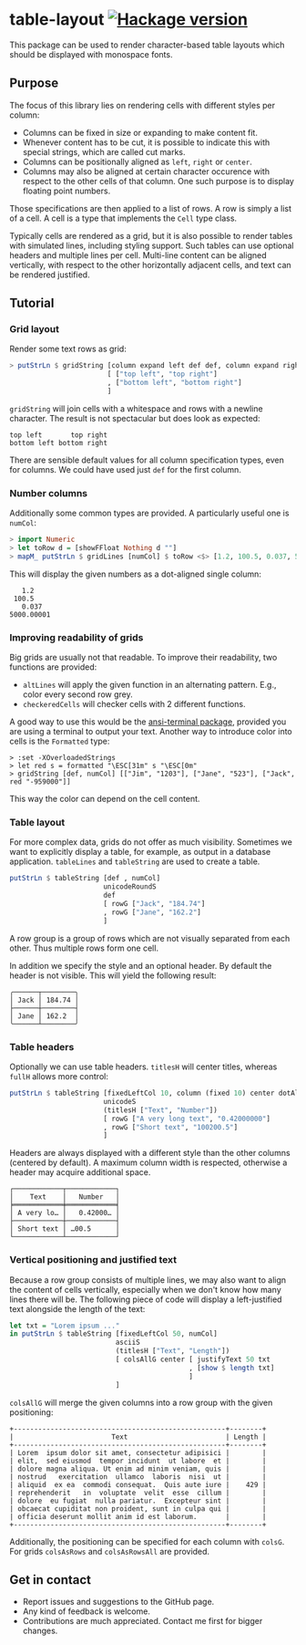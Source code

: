 # table-layout [![Hackage version](https://img.shields.io/hackage/v/table-layout.svg?label=Hackage)](https://hackage.haskell.org/package/table-layout)

This package can be used to render character-based table layouts which should be displayed with monospace fonts.

## Purpose

The focus of this library lies on rendering cells with different styles per column:
* Columns can be fixed in size or expanding to make content fit.
* Whenever content has to be cut, it is possible to indicate this with special strings, which are called cut marks.
* Columns can be positionally aligned as `left`, `right` or `center`.
* Columns may also be aligned at certain character occurence with respect to the other cells of that column. One such purpose is to display floating point numbers.

Those specifications are then applied to a list of rows. A row is simply a list of a cell. A cell is a type that implements the `Cell` type class.

Typically cells are rendered as a grid, but it is also possible to render tables with simulated lines, including styling support. Such tables can use optional headers and multiple lines per cell. Multi-line content can be aligned vertically, with respect to the other horizontally adjacent cells, and text can be rendered justified.

## Tutorial

### Grid layout

Render some text rows as grid:
``` hs
> putStrLn $ gridString [column expand left def def, column expand right def def]
                        [ ["top left", "top right"]
                        , ["bottom left", "bottom right"]
                        ]
```
`gridString` will join cells with a whitespace and rows with a newline character. The result is not spectacular but does look as expected:
```
top left       top right
bottom left bottom right
```
There are sensible default values for all column specification types, even for columns. We could have used just `def` for the first column.

### Number columns

Additionally some common types are provided. A particularly useful one is `numCol`:
``` hs
> import Numeric
> let toRow d = [showFFloat Nothing d ""]
> mapM_ putStrLn $ gridLines [numCol] $ toRow <$> [1.2, 100.5, 0.037, 5000.00001]
```
This will display the given numbers as a dot-aligned single column:
```
   1.2    
 100.5    
   0.037
5000.00001
```

### Improving readability of grids

Big grids are usually not that readable. To improve their readability, two functions are provided:

* `altLines` will apply the given function in an alternating pattern. E.g., color every second row grey.
* `checkeredCells` will checker cells with 2 different functions.

A good way to use this would be the [ansi-terminal package][], provided you are using a terminal to output your text. Another way to introduce color into cells is the `Formatted` type:
```
> :set -XOverloadedStrings
> let red s = formatted "\ESC[31m" s "\ESC[0m"
> gridString [def, numCol] [["Jim", "1203"], ["Jane", "523"], ["Jack", red "-959000"]]
```
This way the color can depend on the cell content.

### Table layout

For more complex data, grids do not offer as much visibility. Sometimes we want to explicitly display a table, for example, as output in a database application. `tableLines` and `tableString` are used to create a table.

``` hs
putStrLn $ tableString [def , numCol]
                       unicodeRoundS
                       def
                       [ rowG ["Jack", "184.74"]
                       , rowG ["Jane", "162.2"]
                       ]
```
A row group is a group of rows which are not visually separated from each other. Thus multiple rows form one cell.

In addition we specify the style and an optional header. By default the header is not visible. This will yield the following result:
```
╭──────┬────────╮
│ Jack │ 184.74 │
├──────┼────────┤
│ Jane │ 162.2  │
╰──────┴────────╯
```

### Table headers

Optionally we can use table headers. `titlesH` will center titles, whereas `fullH` allows more control:

``` hs
putStrLn $ tableString [fixedLeftCol 10, column (fixed 10) center dotAlign def]
                       unicodeS
                       (titlesH ["Text", "Number"])
                       [ rowG ["A very long text", "0.42000000"]
                       , rowG ["Short text", "100200.5"]
                       ]
```
Headers are always displayed with a different style than the other columns (centered by default). A maximum column width is respected, otherwise a header may acquire additional space.
```
┌────────────┬────────────┐
│    Text    │   Number   │
╞════════════╪════════════╡
│ A very lo… │   0.42000… │
├────────────┼────────────┤
│ Short text │ …00.5      │
└────────────┴────────────┘
```
### Vertical positioning and justified text
Because a row group consists of multiple lines, we may also want to align the content of cells vertically, especially when we don't know how many lines there will be. The following piece of code will display a left-justified text alongside the length of the text:
``` hs
let txt = "Lorem ipsum ..." 
in putStrLn $ tableString [fixedLeftCol 50, numCol]
                          asciiS
                          (titlesH ["Text", "Length"])
                          [ colsAllG center [ justifyText 50 txt
                                            , [show $ length txt]
                                            ]
                          ]
```
`colsAllG` will merge the given columns into a row group with the given positioning:
```
+----------------------------------------------------+--------+
|                        Text                        | Length |
+----------------------------------------------------+--------+
| Lorem  ipsum dolor sit amet, consectetur adipisici |        |
| elit,  sed eiusmod  tempor incidunt  ut labore  et |        |
| dolore magna aliqua. Ut enim ad minim veniam, quis |        |
| nostrud   exercitation  ullamco  laboris  nisi  ut |        |
| aliquid  ex ea  commodi consequat.  Quis aute iure |    429 |
| reprehenderit   in  voluptate  velit  esse  cillum |        |
| dolore  eu fugiat  nulla pariatur.  Excepteur sint |        |
| obcaecat cupiditat non proident, sunt in culpa qui |        |
| officia deserunt mollit anim id est laborum.       |        |
+----------------------------------------------------+--------+
```
Additionally, the positioning can be specified for each column with `colsG`. For grids `colsAsRows` and `colsAsRowsAll` are provided.

## Get in contact

* Report issues and suggestions to the GitHub page.
* Any kind of feedback is welcome.
* Contributions are much appreciated. Contact me first for bigger changes.

[ansi-terminal package]: http://hackage.haskell.org/package/ansi-terminal
